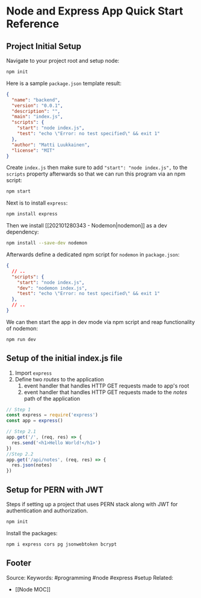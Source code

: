 # Node and Express App Quick Start Reference
## Project Initial Setup
Navigate to your project root and setup node:
```bash
npm init
```
Here is a sample `package.json` template result:
```json
{
  "name": "backend",
  "version": "0.0.1",
  "description": "",
  "main": "index.js",
  "scripts": {
    "start": "node index.js",
    "test": "echo \"Error: no test specified\" && exit 1"
  },
  "author": "Matti Luukkainen",
  "license": "MIT"
}
```
Create `index.js` then make sure to add `"start": "node index.js",` to the `scripts` property afterwards so that we can run this program via an npm script:
```bash
npm start
```
Next is to install `express`:
```bash
npm install express
```
Then we install [[202101280343 - Nodemon|nodemon]] as a dev dependency:
```bash
npm install --save-dev nodemon
```
Afterwards define a dedicated npm script for `nodemon` in `package.json`:
```json
{
  // ..
  "scripts": {
    "start": "node index.js",
    "dev": "nodemon index.js",
    "test": "echo \"Error: no test specified\" && exit 1"
  },
  // ..
}
```
We can then start the app in dev mode via npm script and reap functionality of nodemon:
```bash
npm run dev
```

## Setup of the initial index.js file
1. Import `express`
2. Define two *routes* to the application
	1. event handler that handles HTTP GET requests made to app's root
	2. event handler that handles HTTP GET requests made to the _notes_ path of the application

```js
// Step 1
const express = require('express')
const app = express()

// Step 2.1
app.get('/', (req, res) => {
  res.send('<h1>Hello World!</h1>')
})
//Step 2.2
app.get('/api/notes', (req, res) => {
  res.json(notes)
})
```

## Setup for PERN with JWT
Steps if setting up a project that uses PERN stack along with JWT for authentication and authorization.
```bash
npm init
```
Install the packages:
```bash
npm i express cors pg jsonwebtoken bcrypt
```


Footer
---
Source:
Keywords: #programming #node #express #setup
Related: 
- [[Node MOC]]